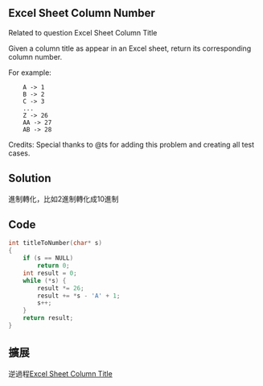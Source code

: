## Excel Sheet Column Number
Related to question Excel Sheet Column Title

Given a column title as appear in an Excel sheet, return its corresponding column number.

For example:
```
    A -> 1
    B -> 2
    C -> 3
    ...
    Z -> 26
    AA -> 27
    AB -> 28 
```
Credits:
Special thanks to @ts for adding this problem and creating all test cases.

## Solution

進制轉化，比如2進制轉化成10進制

## Code
```c
int titleToNumber(char* s)
{
	if (s == NULL)
		return 0;
	int result = 0;
	while (*s) {
		result *= 26;
		result += *s - 'A' + 1;
		s++;
	}
	return result;
}
```

## 擴展

逆過程[Excel Sheet Column Title](../ExcelSheetColumnTitle)
